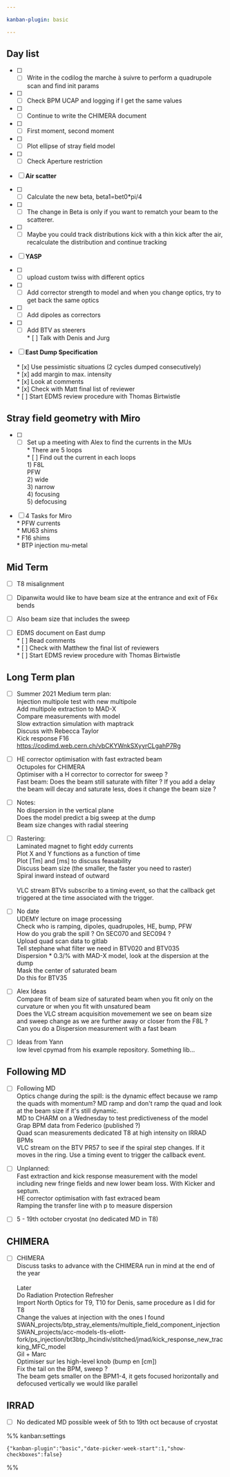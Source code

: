```yaml
---

kanban-plugin: basic

---
```


## Day list

- [ ] * [ ] Write in the codilog the marche à suivre to perform a quadrupole scan and find init params
- [ ] * [ ] Check BPM UCAP and logging if I get the same values
- [ ] * [ ] Continue to write the CHIMERA document
- [ ] * [ ] First moment, second moment
- [ ] * [ ] Plot ellipse of stray field model
- [ ] * [ ] Check Aperture restriction
- [ ] **Air scatter**
- [ ] * [ ] Calculate the new beta, beta1=bet0*pi/4
- [ ] * [ ] The change in Beta is only if you want to rematch your beam to the scatterer.
- [ ] * [ ] Maybe you could track distributions kick with a thin kick after the air, recalculate the distribution and continue tracking
- [ ] **YASP**
- [ ] * [ ] upload custom twiss with different optics
- [ ] * [ ] Add corrector strength to model and when you change optics, try to get back the same optics
- [ ] * [ ] Add dipoles as correctors
- [ ] * [ ] Add BTV as steerers<br>* [ ] Talk with Denis and Jurg
- [ ] **East Dump Specification**<br><br>* [x] Use pessimistic situations (2 cycles dumped consecutively)<br>* [x] add margin to max. intensity<br>* [x] Look at comments<br>* [x] Check with Matt final list of reviewer<br>* [ ] Start EDMS review procedure with Thomas Birtwistle


## Stray field geometry with Miro

- [ ] * [ ] Set up a meeting with Alex to find the currents in the MUs<br>* There are 5 loops<br>* [ ] Find out the current in each loops<br>1) F8L<br>PFW<br>2) wide<br>3) narrow<br>4) focusing<br>5) defocusing
- [ ] 4 Tasks for Miro<br>* PFW currents<br>* MU63 shims<br>* F16 shims<br>* BTP injection mu-metal


## Mid Term

- [ ] T8 misalignment
- [ ] Dipanwita would like to have beam size at the entrance and exit of F6x bends
- [ ] Also beam size that includes the sweep
- [ ] EDMS document on East dump<br>* [ ] Read comments<br>* [ ] Check with Matthew the final list of reviewers<br>* [ ] Start EDMS review procedure with Thomas Birtwistle


## Long Term plan

- [ ] Summer 2021 Medium term plan:<br>Injection multipole test with new multipole<br>Add multipole extraction to MAD-X<br>Compare measurements with model<br>Slow extraction simulation with maptrack<br>Discuss with Rebecca Taylor<br>Kick response F16 https://codimd.web.cern.ch/vbCKYWnkSXyyrCLgahP7Rg
- [ ] HE corrector optimisation with fast extracted beam<br>Octupoles for CHIMERA<br>Optimiser with a H corrector to corrector for sweep ?<br>Fast beam: Does the beam still saturate with filter ? If you add a delay the beam will decay and saturate less, does it change the beam size ?
- [ ] Notes:<br>No dispersion in the vertical plane<br>Does the model predict a big sweep at the dump<br>Beam size changes with radial steering
- [ ] Rastering:<br>Laminated magnet to fight eddy currents<br>Plot X and Y functions as a function of time<br>Plot [Tm] and [ms] to discuss feasability<br>Discuss beam size (the smaller, the faster you need to raster)<br>Spiral inward instead of outward<br><br>VLC stream BTVs subscribe to a timing event, so that the callback get triggered at the time associated with the trigger.
- [ ] No date<br>UDEMY lecture on image processing<br>Check who is ramping, dipoles, quadrupoles, HE, bump, PFW<br>How do you grab the spill ? On SEC070 and SEC094 ?<br>Upload quad scan data to gitlab      <br>Tell stephane what filter we need in BTV020 and BTV035<br>Dispersion * 0.3/% with MAD-X model, look at the dispersion at the dump<br>Mask the center of saturated beam<br>Do this for BTV35
- [ ] Alex Ideas<br>Compare fit of beam size of saturated beam when you fit only on the curvature or when you fit with unsatured beam<br>Does the VLC stream acquisition movemement we see on beam size and sweep change as we are further away or closer from the F8L ?<br>Can you do a Dispersion measurement with a fast beam
- [ ] Ideas from Yann<br>low level cpymad from his example repository. Something lib...


## Following MD

- [ ] Following MD<br>Optics change during the spill: is the dynamic effect because we ramp the quads with momentum? MD ramp and don't ramp the quad and look at the beam size if it's still dynamic.<br>MD to CHARM on a Wednesday to test predictiveness of the model<br>Grap BPM data from Federico (published ?)<br>Quad scan measurements dedicated T8 at high intensity on IRRAD BPMs<br>VLC stream on the BTV PR57 to see if the spiral step changes. If it moves in the ring. Use a timing event to trigger the callback event.
- [ ] Unplanned:<br>Fast extraction and kick response measurement with the model including new fringe fields and new lower beam loss. With Kicker and septum.<br>HE corrector optimisation with fast extraced beam<br>Ramping the transfer line with p to measure dispersion
- [ ] 5 - 19th october cryostat (no dedicated MD in T8)


## CHIMERA

- [ ] CHIMERA<br>Discuss tasks to advance with the CHIMERA run in mind at the end of the year<br><br>Later<br>Do Radiation Protection Refresher<br>Import North Optics for T9, T10 for Denis, same procedure as I did for T8<br>Change the values at injection with the ones I found<br>SWAN_projects/btp_stray_elements/multiple_field_component_injection<br>SWAN_projects/acc-models-tls-eliott-fork/ps_injection/bt3btp_lhcindiv/stitched/jmad/kick_response_new_tracking_MFC_model<br>Gil + Marc<br>Optimiser sur les high-level knob (bump en [cm])<br>Fix the tail on the BPM, sweep ?<br>The beam gets smaller on the BPM1-4, it gets focused horizontally and defocused vertically we would like parallel


## IRRAD

- [ ] No dedicated MD possible week of 5th to 19th oct because of cryostat




%% kanban:settings
```
{"kanban-plugin":"basic","date-picker-week-start":1,"show-checkboxes":false}
```
%%